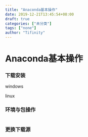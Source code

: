 ```yaml
---
title: "Anaconda基本操作"
date: 2019-12-21T13:45:54+08:00
draft: true
categories: ["未分类"]
tags: ["none"]
author: "Tifinity"
---
```


# Anaconda基本操作

### 下载安装

windows

linux

### 环境与包操作

~~~bash

~~~



### 更换下载源

